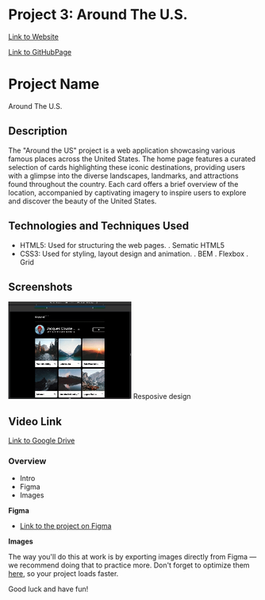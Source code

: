 # Project 3: Around The U.S.

[Link to Website](https://sawsimonlinn.github.io/se_project_aroundtheus/)

[Link to GitHubPage](https://github.com/SawSimonLinn/se_project_aroundtheus)

# Project Name

Around The U.S.

## Description

The "Around the US" project is a web application showcasing various famous places across the United States. The home page features a curated selection of cards highlighting these iconic destinations, providing users with a glimpse into the diverse landscapes, landmarks, and attractions found throughout the country. Each card offers a brief overview of the location, accompanied by captivating imagery to inspire users to explore and discover the beauty of the United States.

## Technologies and Techniques Used

- HTML5: Used for structuring the web pages.
  . Sematic HTML5
- CSS3: Used for styling, layout design and animation.
  . BEM
  . Flexbox
  . Grid

## Screenshots

![Screenshot 1](./images/responsive_layout.gif)
Resposive design

## Video Link

[Link to Google Drive](https://drive.google.com/file/d/1CrEJpvGAuLGDMXcB7MrROz7abOmqNbjR/view?usp=drive_link)

### Overview

- Intro
- Figma
- Images

**Figma**

- [Link to the project on Figma](https://www.figma.com/file/ii4xxsJ0ghevUOcssTlHZv/Sprint-3%3A-Around-the-US?node-id=0%3A1)

**Images**

The way you'll do this at work is by exporting images directly from Figma — we recommend doing that to practice more. Don't forget to optimize them [here](https://tinypng.com/), so your project loads faster.

Good luck and have fun!
